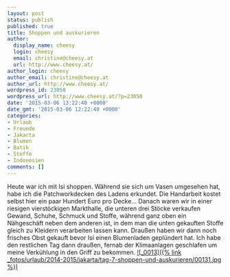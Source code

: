 ```yaml
---
layout: post
status: publish
published: true
title: Shoppen und auskurieren
author:
  display_name: cheesy
  login: cheesy
  email: christine@cheesy.at
  url: http://www.cheesy.at/
author_login: cheesy
author_email: christine@cheesy.at
author_url: http://www.cheesy.at/
wordpress_id: 23050
wordpress_url: http://www.cheesy.at/?p=23050
date: '2015-03-06 13:22:40 +0000'
date_gmt: '2015-03-06 12:22:40 +0000'
categories:
- Urlaub
- Freunde
- Jakarta
- Blumen
- Batik
- Stoffe
- Indonesien
comments: []
---
```

Heute war ich mit Isi shoppen. Während sie sich um Vasen umgesehen hat, habe ich die Patchworkdecken des Ladens erkundet. Die Handarbeit kostet selbst hier ein paar Hundert Euro pro Decke...
Danach waren wir in einer riesigen vierstöckigen Markthalle, die unteren drei Stöcke verkaufen Gewand, Schuhe, Schmuck und Stoffe, während ganz oben ein Nähgeschäft neben dem anderen ist, in dem man die unten gekauften Stoffe gleich zu Kleidern verarbeiten lassen kann. Draußen haben wir dann noch frisches Obst gekauft bevor Isi einen Blumenladen geplündert hat.
Ich habe den restlichen Tag dann draußen, fernab der Klimaanlagen geschlafen um meine Verkühlung in den Griff zu bekommen.
[![_0013]({% link _fotos/urlaub/2014-2015/jakarta/tag-7-shoppen-und-auskurieren/00131.jpg %})](http://www.cheesy.at/fotos/urlaub/jakarta/tag-7-shoppen-und-auskurieren/ "Tag 7 – Shoppen und auskurieren")
